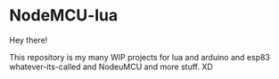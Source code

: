 # NodeMCU-lua
Hey there!

This repository is my many WIP projects for lua and arduino and esp83 whatever-its-called and NodeuMCU and more stuff. XD

